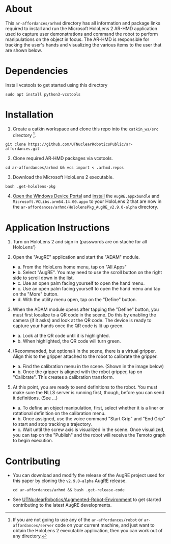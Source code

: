 # About
This ```ar-affordances/arhmd``` directory has all information and package links required to install and run the Microsoft HoloLens 2 AR-HMD application used to capture 
user demonstrations and command the robot to perform manipulations on the object in focus. The AR-HMD is responsible for tracking the user's hands and visualizing the various items to the user that are shown below.

# Dependencies
Install vcstools to get started using this directory
```
sudo apt install python3-vcstools
```

# Installation
1. Create a catkin workspace and clone this repo into the ```catkin_ws/src``` directory [^1].
[^1]: If you are not going to use any of the ```ar-affordances/robot``` or ```ar-affordances/server``` code on your current machine, and just want to obtain the HoloLens 2 executable application, then you can work out of any directory.
```
git clone https://github.com/UTNuclearRoboticsPublic/ar-affordances.git
```
2. Clone required AR-HMD packages via vcstools.
```
cd ar-affordances/arhmd && vcs import < .arhmd.repos
```
3. Download the Microsoft HoloLens 2 executable. 
```
bash .get-hololens-pkg
```
4. [Open the Windows Device Portal](https://learn.microsoft.com/en-us/windows/mixed-reality/develop/advanced-concepts/using-the-windows-device-portal#connecting-over-wi-fi) and [install](https://learn.microsoft.com/en-us/windows/mixed-reality/develop/advanced-concepts/using-the-windows-device-portal#installing-an-app)
the ```AugRE.appxbundle``` and ```Microsoft.VCLibs.arm64.14.00.appx``` to your HoloLens 2 that are now in the ```ar-affordances/arhmd/HololensPkg_AugRE_v2.9.0-alpha``` directory.

# Application Instructions
1. Turn on HoloLens 2 and sign in (passwords are on stache for all HoloLens')
2. Open the "AugRE" application and start the "ADAM" module.
    <details>
    <summary>a. From the HoloLens home menu, tap on "All Apps"</summary>
    
    ![tap_on_all_apps_image.](https://user-images.githubusercontent.com/84527482/223891696-45f13847-2dd3-4bde-9494-6db12c321cbe.jpg)
    
    </details>
    <details>
    <summary>b. Select "AugRE". You may need to use the scroll button on the right side to scroll down in the list.</summary>
    
    ![tap_on_scroll_down_image.](https://user-images.githubusercontent.com/84527482/223892013-99a2215c-9c1a-4704-831f-b1632f881584.jpg)

    </details>
    <details>
    <summary>c. Use an open palm facing yourself to open the hand menu.</summary>
    
    ![hand_menu](https://github.com/UTNuclearRoboticsPublic/ar-affordances/assets/84527482/39d2c252-5690-4270-b4e6-a8936945ee37)

    </details>
    <details>
    <summary>c. Use an open palm facing yourself to open the hand menu and tap on the "More" button.</summary>
    
    ![hand_menu](https://github.com/UTNuclearRoboticsPublic/ar-affordances/assets/84527482/39d2c252-5690-4270-b4e6-a8936945ee37)

    </details>
    <details>
    <summary>d. With the utility menu open, tap on the "Define" button.</summary>

    ![utility_menu](https://github.com/UTNuclearRoboticsPublic/ar-affordances/assets/84527482/c271cbce-1321-4e19-af03-1083c787fc8c)

    </details>
3. When the ADAM module opens after tapping the "Define" button, you must first localize to a QR code in the scene. Do this by enabling the camera (if it asks) and look at the QR code. The device is ready to capture your hands once the QR code is lit up green.
    <details>
    <summary>a. Look at the QR code until it is highlighted.</summary>

    ![look_at_qr_code](https://github.com/UTNuclearRoboticsPublic/ar-affordances/assets/84527482/82a8799b-70f9-4785-9feb-d6304f677a97)

    </details>
    <details>
     <summary>b. When highlighted, the QR code will turn green.</summary>

    ![qr_code_highlights](https://github.com/UTNuclearRoboticsPublic/ar-affordances/assets/84527482/a6576f9d-e8ca-414c-a9e9-e21e05a06070)

    </details>
4. (Recommended, but optional) In the scene, there is a virtual gripper. Align this to the gripper attached to the robot to calibrate the gripper.
    <details>
    <summary>a. Find the calibration menu in the scene. (Shown in the image below)</summary>

    ![calibration_menu](https://github.com/UTNuclearRoboticsPublic/ar-affordances/assets/84527482/1b94eea9-374e-4140-a6c9-f4b58bd7817f)

    </details>
    <details>
    <summary>b. Once the gripper is aligned with the robot gripper, tap on "Calibrate". This creates a calibration transform.</summary>

    ![calibration_image](https://github.com/UTNuclearRoboticsPublic/ar-affordances/assets/84527482/03ba64d2-1283-4c78-b884-89bb42500b15)

    </details>
5. At this point, you are ready to send definitions to the robot. You must make sure the NLLS server is running first, though, before you can send it definitions. (See ...)
    <details>
    <summary>a. To define an object manipulation, first, select whether it is a liner or rotational definition on the calibration menu.</summary>

    ![calibration_menu](https://github.com/UTNuclearRoboticsPublic/ar-affordances/assets/84527482/1b94eea9-374e-4140-a6c9-f4b58bd7817f)

    </details>
    <details>
    <summary>b. Once assigned, use the voice command "Start Grip" and "End Grip" to start and stop tracking a trajectory.</summary>

    ![start_stop_grip](https://github.com/UTNuclearRoboticsPublic/ar-affordances/assets/84527482/e5182e25-a5a9-4a1a-943a-17c2643707bf)

    </details>
    <details>
    <summary>c. Wait until the screw axis is visualized in the scene. Once visualized, you can tap on the "Publish" and the robot will receive the Temoto graph to begin execution.</summary>

    ![20230222_082730_HoloLens](https://github.com/UTNuclearRoboticsPublic/ar-affordances/assets/84527482/e9fd7ad5-cd47-40d3-8267-56ece9b98c0c)

    </details>
    
# Contributing
- You can download and modify the release of the AugRE project used for this paper by cloning the ```v2.9.0-alpha``` AugRE release.
  ```
  cd ar-affordances/arhmd && bash .get-release-code
  ```
- See [UTNuclearRobotics/Augmented-Robot-Environment](https://github.com/UTNuclearRobotics/Augmented-Robot-Environment) to get started contributing to the latest AugRE developments.

